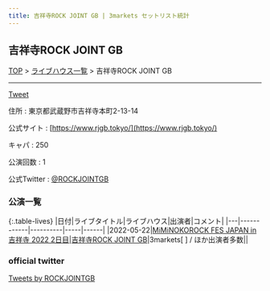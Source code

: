 ```yaml
---
title: 吉祥寺ROCK JOINT GB | 3markets セットリスト統計
---
```

## 吉祥寺ROCK JOINT GB

[TOP](/setlist/) > [ライブハウス一覧](livehouses.html) > 吉祥寺ROCK JOINT GB

___

<a href="https://twitter.com/share?ref_src=twsrc%5Etfw" data-text="3markets[ ]セットリスト > 吉祥寺ROCK JOINT GB" class="twitter-share-button" data-via="3markets" data-hashtags="3markets" data-related="3markets" data-show-count="false">Tweet</a>

住所
:    東京都武蔵野市吉祥寺本町2-13-14

公式サイト
:    [https://www.rjgb.tokyo/](https://www.rjgb.tokyo/)

キャパ
:    250

公演回数
: 1


公式Twitter
: <a href="https://twitter.com/ROCKJOINTGB">@ROCKJOINTGB</a>


### 公演一覧

{:.table-lives}
|日付|ライブタイトル|ライブハウス|出演者|コメント|
|---|------------|----------|-----|------|
|<span class="nowrap">2022-05-22</span>|[MiMiNOKOROCK FES JAPAN in 吉祥寺 2022 2日目](live016.html)|[吉祥寺ROCK JOINT GB](livehouse039.html)|3markets[ ] / ほか出演者多数||



### official twitter

<a class="twitter-timeline" href="https://twitter.com/ROCKJOINTGB?ref_src=twsrc%5Etfw">Tweets by ROCKJOINTGB</a> <script async src="https://platform.twitter.com/widgets.js" charset="utf-8"></script>


<script async src="https://platform.twitter.com/widgets.js" charset="utf-8"></script>